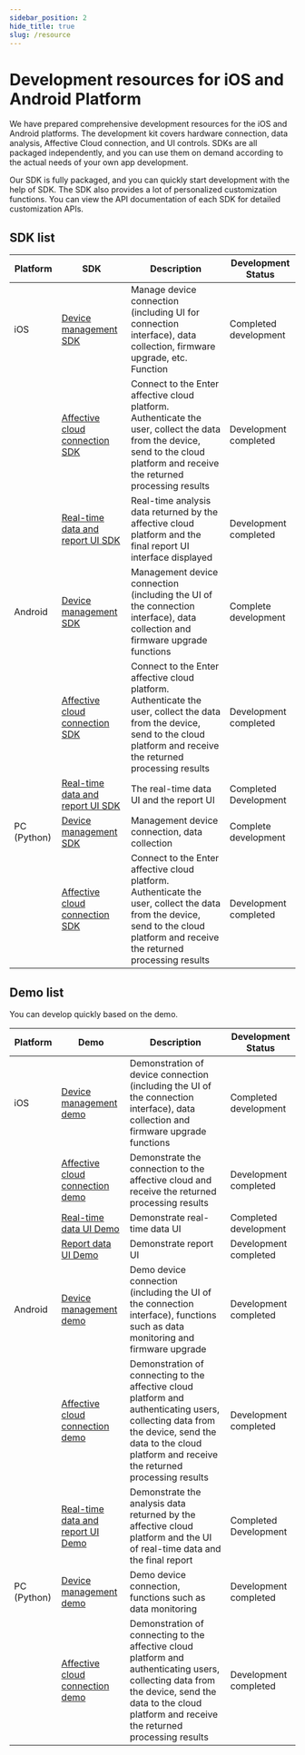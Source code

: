 ```yaml
---
sidebar_position: 2
hide_title: true
slug: /resource
---
```


# Development resources for iOS and Android Platform

We have prepared comprehensive development resources for the iOS and Android platforms. The development kit covers hardware connection, data analysis, Affective Cloud connection, and UI controls. SDKs are all packaged independently, and you can use them on demand according to the actual needs of your own app development.

Our SDK is fully packaged, and you can quickly start development with the help of SDK. The SDK also provides a lot of personalized customization functions. You can view the API documentation of each SDK for detailed customization APIs.

## SDK list

| Platform | SDK | Description | Development Status |
|---------|-------------|----|-------|
| iOS | [Device management SDK](https://github.com/Entertech/Enter-Biomodule-BLE-iOS-SDK) | Manage device connection (including UI for connection interface), data collection, firmware upgrade, etc. Function | Completed development |
| | [Affective cloud connection SDK](https://github.com/Entertech/Enter-AffectiveCloud-iOS-SDK/tree/master/EnterAffectiveCloud) | Connect to the Enter affective cloud platform. Authenticate the user, collect the data from the device, send to the cloud platform and receive the returned processing results | Development completed |
| | [Real-time data and report UI SDK](https://github.com/Entertech/Enter-AffectiveCloud-iOS-SDK/tree/master/UI/EnterAffectiveCloudUI) | Real-time analysis data returned by the affective cloud platform and the final report UI interface displayed | Development completed |
| Android | [Device management SDK](https://github.com/Entertech/Enter-Biomodule-BLE-Android-SDK) | Management device connection (including the UI of the connection interface), data collection and firmware upgrade functions | Complete development |
| | [Affective cloud connection SDK](https://github.com/Entertech/Enter-AffectiveCloud-Android-SDK) | Connect to the Enter affective cloud platform. Authenticate the user, collect the data from the device, send to the cloud platform and receive the returned processing results| Development completed |
| | [Real-time data and report UI SDK](https://github.com/Entertech/Enter-UIComponent-Android-SDK) | The real-time data UI and the report UI | Completed Development |
| PC (Python) | [Device management SDK](https://github.com/Entertech/Enter-Biomodule-BLE-PC-SDK) | Management device connection, data collection | Complete development |
| | [Affective cloud connection SDK](https://github.com/Entertech/Enter-AffectiveCloud-PC-SDK) | Connect to the Enter affective cloud platform. Authenticate the user, collect the data from the device, send to the cloud platform and receive the returned processing results| Development completed |

## Demo list

You can develop quickly based on the demo.

| Platform | Demo | Description | Development Status |
|---------|-------------|----|-------|
| iOS | [Device management demo](https://github.com/Entertech/Enter-AffectiveCloud-Demo-iOS) | Demonstration of device connection (including the UI of the connection interface), data collection and firmware upgrade functions | Completed development |
| | [Affective cloud connection demo](https://github.com/Entertech/Enter-AffectiveCloud-Demo-iOS) | Demonstrate the connection to the affective cloud and receive the returned processing results | Development completed |
| | [Real-time data UI Demo](https://github.com/Entertech/Enter-AffectiveCloud-iOS-SDK/tree/master/UI/EnterRealtimeUIDemo) | Demonstrate real-time data UI | Completed development |
| | [Report data UI Demo](https://github.com/Entertech/Enter-AffectiveCloud-iOS-SDK/tree/master/UI/EnterReportUIDemo) | Demonstrate report UI | Development completed |
| Android | [Device management demo](https://github.com/Entertech/Enter-Biomodule-BLE-Android-SDK/tree/master/demo) | Demo device connection (including the UI of the connection interface), functions such as data monitoring and firmware upgrade | Development completed |
| | [Affective cloud connection demo](https://github.com/Entertech/Enter-AffectiveCloud-Android-SDK/tree/master/demo) | Demonstration of connecting to the affective cloud platform and authenticating users, collecting data from the device, send the data to the cloud platform and receive the returned processing results | Development completed |
| | [Real-time data and report UI Demo](https://github.com/Entertech/Enter-UIComponent-Android-SDK) | Demonstrate the analysis data returned by the affective cloud platform and the UI of real-time data and the final report | Completed Development |
| PC (Python) | [Device management demo](https://github.com/Entertech/Enter-Biomodule-BLE-PC-SDK/tree/main/examples) | Demo device connection, functions such as data monitoring | Development completed |
| | [Affective cloud connection demo](https://github.com/Entertech/Enter-AffectiveCloud-PC-SDK/tree/main/examples) | Demonstration of connecting to the affective cloud platform and authenticating users, collecting data from the device, send the data to the cloud platform and receive the returned processing results | Development completed |
